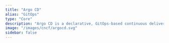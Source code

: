 ```yaml
---
title: "Argo CD"
alias: "GitOps"
type: "Core"
description: "Argo CD is a declarative, GitOps-based continuous delivery tool for Kubernetes."
image: "/images/cncf/argocd.svg"
sidebar: false
---
```

